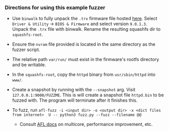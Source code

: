 ### Directions for using this example fuzzer

* Use `binwalk` to fully unpack the `.trx` firmware file hosted [here](https://www.asus.com/networking-iot-servers/wifi-routers/asus-wifi-routers/rtn12/helpdesk_bios?model2Name=RTN12).
Select `Driver & Utility` -> `BIOS & Firmware` and select version `9.0.1.3`. 
Unpack the `.trx` file with binwalk.
Rename the resulting squashfs dir to `squashfs-root`.

* Ensure the `nvram` file provided is located in the same directory as the
fuzzer script.

* The relative path `var/run/` must exist in the firmware's rootfs directory
and be writable. 

* In the `squashfs-root`,  copy the `httpd` binary from `usr/sbin/httpd` into `www/`.

* Create a snapshot by running with the `--snapshot` arg. Visit 
`127.0.0.1:9000/FUZZME`. This is will create a snapshot file `httpd.bin`
to be fuzzed with. The program will terminate after it finishes this.

* To fuzz, run ```afl-fuzz -i <input dir> -o <output dir> -x <dict files from internet> 
U -- python3 fuzz.py --fuzz --filename @@```

	- Consult [AFL docs](https://github.com/AFLplusplus/AFLplusplus/blob/stable/docs/fuzzing_in_depth.md)
	on multicore, performance improvement, etc.


